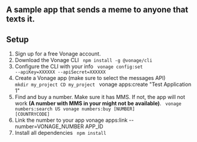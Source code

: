 ## A sample app that sends a meme to anyone that texts it.

## Setup
1. Sign up for a free Vonage account. 
2. Download the Vonage CLI
<code> npm install -g @vonage/cli </code> 
3. Configure the CLI with your info
<code> vonage config:set --apiKey=XXXXXX --apiSecret=XXXXXX </code> 
4. Create a Vonage app (make sure to select the messages API)
<code> mkdir my_project
CD my_project </code> 
vonage apps:create "Test Application 1"
5. Find and buy a number. Make sure it has MMS. If not, the app will not work <b>(A number with MMS in your might not be available)</b>.
<code> vonage numbers:search US
vonage numbers:buy [NUMBER] [COUNTRYCODE] </code>
6. Link the number to your app
vonage apps:link --number=VONAGE_NUMBER APP_ID
7. Install all dependencies
<code> npm install </code>
